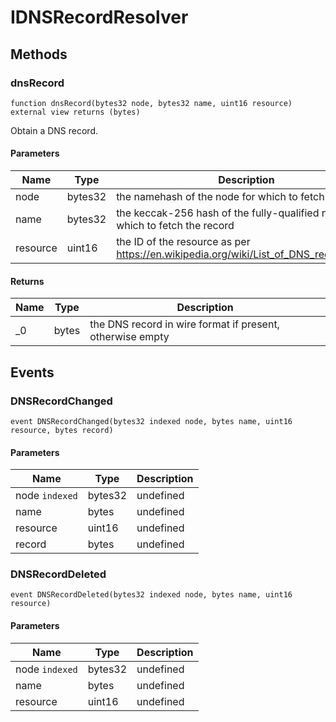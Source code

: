 # IDNSRecordResolver









## Methods

### dnsRecord

```solidity
function dnsRecord(bytes32 node, bytes32 name, uint16 resource) external view returns (bytes)
```

Obtain a DNS record.



#### Parameters

| Name | Type | Description |
|---|---|---|
| node | bytes32 | the namehash of the node for which to fetch the record |
| name | bytes32 | the keccak-256 hash of the fully-qualified name for which to fetch the record |
| resource | uint16 | the ID of the resource as per https://en.wikipedia.org/wiki/List_of_DNS_record_types |

#### Returns

| Name | Type | Description |
|---|---|---|
| _0 | bytes | the DNS record in wire format if present, otherwise empty |



## Events

### DNSRecordChanged

```solidity
event DNSRecordChanged(bytes32 indexed node, bytes name, uint16 resource, bytes record)
```





#### Parameters

| Name | Type | Description |
|---|---|---|
| node `indexed` | bytes32 | undefined |
| name  | bytes | undefined |
| resource  | uint16 | undefined |
| record  | bytes | undefined |

### DNSRecordDeleted

```solidity
event DNSRecordDeleted(bytes32 indexed node, bytes name, uint16 resource)
```





#### Parameters

| Name | Type | Description |
|---|---|---|
| node `indexed` | bytes32 | undefined |
| name  | bytes | undefined |
| resource  | uint16 | undefined |



